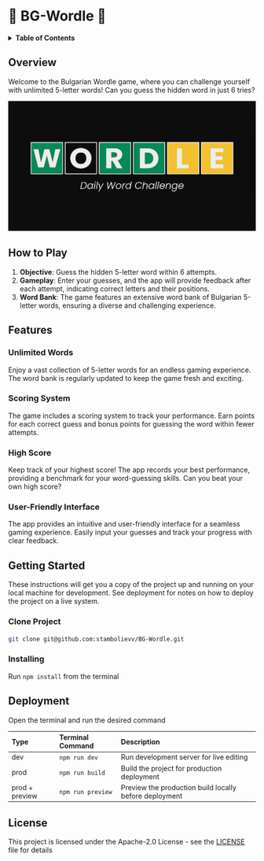 # 🧩 BG-Wordle 🧩

<details>
  <summary><b>Table of Contents</b></summary>
  <ol>
    <li>
      <a href="#overview">Overview</a>
    </li>
    <li>
      <a href="#how-to-play">How to Play</a>
    </li>
    <li>
      <a href="#features">Features</a>
      <ul>
        <li><a href="#unlimited-words">Unlimited Words</a></li>
        <li><a href="#scoring-system">Scoring System</a></li>
        <li><a href="#high-score">High Score</a></li>
        <li><a href="#user-friendly-interface">User-Friendly Interface</a></li>
      </ul>
    </li>
    <li>
      <a href="#getting-started">Getting Started</a>
      <ul>
        <li><a href="#clone-project">Clone Project</a></li>
        <li><a href="#installing">Installing</a></li>
      </ul>
    </li>
    <li>
      <a href="#deployment">Deployment</a>
    </li>
    <li>
      <a href="#license">License</a>
    </li>
  </ol>
</details>

## Overview
Welcome to the Bulgarian Wordle game, where you can challenge yourself with unlimited 5-letter words! Can you guess the hidden word in just 6 tries?

![THUMBNAIL]

## How to Play
1. **Objective**: Guess the hidden 5-letter word within 6 attempts.
2. **Gameplay**: Enter your guesses, and the app will provide feedback after each attempt, indicating correct letters and their positions.
3. **Word Bank**: The game features an extensive word bank of Bulgarian 5-letter words, ensuring a diverse and challenging experience.

## Features
### Unlimited Words
Enjoy a vast collection of 5-letter words for an endless gaming experience. The word bank is regularly updated to keep the game fresh and exciting.
### Scoring System
The game includes a scoring system to track your performance. Earn points for each correct guess and bonus points for guessing the word within fewer attempts.
### High Score
Keep track of your highest score! The app records your best performance, providing a benchmark for your word-guessing skills. Can you beat your own high score?
### User-Friendly Interface
The app provides an intuitive and user-friendly interface for a seamless gaming experience. Easily input your guesses and track your progress with clear feedback.

## Getting Started
These instructions will get you a copy of the project up and running on your local machine for development. See deployment for notes on how to deploy the project on a live system.

### Clone Project
```bash
git clone git@github.com:stambolievv/BG-Wordle.git
```

### Installing
Run `npm install` from the terminal

## Deployment
Open the terminal and run the desired command

| Type           | Terminal Command  | Description                                            |
| :------------- | :---------------- | :----------------------------------------------------- |
| dev            | `npm run dev`     | Run development server for live editing                |
| prod           | `npm run build`   | Build the project for production deployment            |
| prod + preview | `npm run preview` | Preview the production build locally before deployment |

## License
This project is licensed under the Apache-2.0 License - see the [LICENSE] file for details

[LICENSE]:LICENSE
[THUMBNAIL]:/assets/images/thumbnail.png